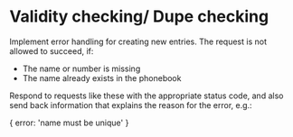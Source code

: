 # Validity checking/ Dupe checking
Implement error handling for creating new entries. The request is not allowed to succeed, if:
 - The name or number is missing
 - The name already exists in the phonebook

Respond to requests like these with the appropriate status code, and also send back information that explains the reason for the error, e.g.:

{ error: 'name must be unique' }
